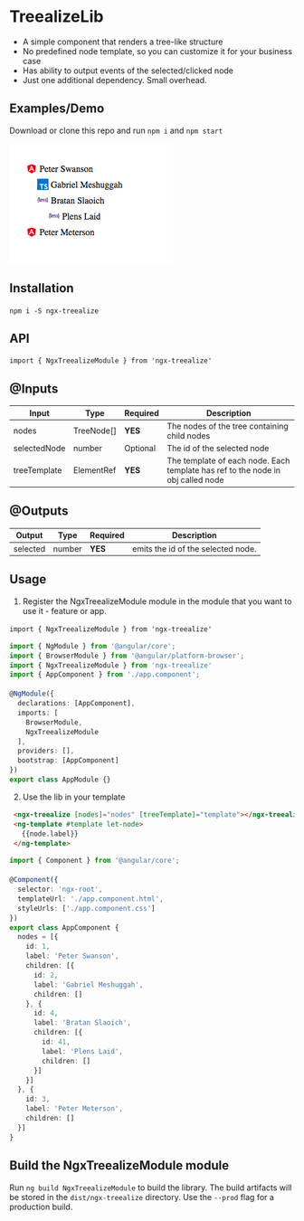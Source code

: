# TreealizeLib

* A simple component that renders a tree-like structure
* No predefined node template, so you can customize it for your business case
* Has ability to output events of the selected/clicked node
* Just one additional dependency. Small overhead.

## Examples/Demo

Download or clone this repo and run `npm i` and `npm start`

![Image only with illustrative purpose!](https://github.com/Vallerious/ngx-treealize/blob/master/sample.png)

## Installation

`npm i -S ngx-treealize`

## API

`import { NgxTreealizeModule } from 'ngx-treealize'`

## @Inputs

| Input            | Type    | Required                   | Description                                                                                               |
| ---------------- | ------- | -------------------------- | --------------------------------------------------------------------------------------------------------- |
| nodes           | TreeNode[]  | **YES**                    | The nodes of the tree containing child nodes                                                |
| selectedNode        | number  | Optional     | The id of the selected node                                                                       |
| treeTemplate        | ElementRef  | **YES**      | The template of each node. Each template has ref to the node in obj called node                                                |

## @Outputs

| Output           | Type       | Required | Description                                            |
| ---------------- | ---------- | -------- | ------------------------------------------------------ |
| selected | number | **YES**  | emits the id of the selected node. |

## Usage

1. Register the NgxTreealizeModule module in the module that you want to use it - feature or app.

`import { NgxTreealizeModule } from 'ngx-treealize'`

```typescript
import { NgModule } from '@angular/core';
import { BrowserModule } from '@angular/platform-browser';
import { NgxTreealizeModule } from 'ngx-treealize'
import { AppComponent } from './app.component';

@NgModule({
  declarations: [AppComponent],
  imports: [
    BrowserModule,
    NgxTreealizeModule
  ],
  providers: [],
  bootstrap: [AppComponent]
})
export class AppModule {}
 ```

 2. Use the lib in your template

 ```html
  <ngx-treealize [nodes]="nodes" [treeTemplate]="template"></ngx-treealize>
  <ng-template #template let-node>
    {{node.label}}
  </ng-template>
```

```typescript
import { Component } from '@angular/core';

@Component({
  selector: 'ngx-root',
  templateUrl: './app.component.html',
  styleUrls: ['./app.component.css']
})
export class AppComponent {
  nodes = [{
    id: 1,
    label: 'Peter Swanson',
    children: [{
      id: 2,
      label: 'Gabriel Meshuggah',
      children: []
    }, {
      id: 4,
      label: 'Bratan Slaoich',
      children: [{
        id: 41,
        label: 'Plens Laid',
        children: []
      }]
    }]
  }, {
    id: 3,
    label: 'Peter Meterson',
    children: []
  }]
}
```

## Build the NgxTreealizeModule module

Run `ng build NgxTreealizeModule` to build the library. The build artifacts will be stored in the `dist/ngx-treealize` directory. Use the `--prod` flag for a production build.

